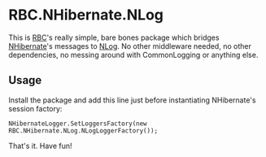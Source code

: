 ﻿# RBC.NHibernate.NLog

This is [RBC](http://rbc.com.ro/)'s really simple, bare bones package which bridges [NHibernate](https://nhibernate.info/)'s messages to [NLog](https://nlog-project.org/). No other middleware needed, no other dependencies, no messing around with CommonLogging or anything else.

## Usage
Install the package and add this line just before instantiating NHibernate's session factory:

`NHibernateLogger.SetLoggersFactory(new RBC.NHibernate.NLog.NLogLoggerFactory());`

That's it. Have fun!